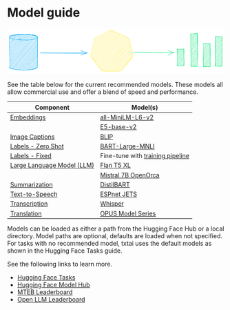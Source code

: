 # Model guide

![models](images/models.png)

See the table below for the current recommended models. These models all allow commercial use and offer a blend of speed and performance. 

| Component                                            | Model(s)                                                                 |
| ---------------------------------------------------- | ------------------------------------------------------------------------ |
| [Embeddings](../embeddings)                          | [all-MiniLM-L6-v2](https://hf.co/sentence-transformers/all-MiniLM-L6-v2) | 
|                                                      | [E5-base-v2](https://hf.co/intfloat/e5-base-v2)                          |
| [Image Captions](./pipeline/image/caption.md)        | [BLIP](https://hf.co/Salesforce/blip-image-captioning-base)              |
| [Labels - Zero Shot](./pipeline/text/labels.md)      | [BART-Large-MNLI](https://hf.co/facebook/bart-large)                     |
| [Labels - Fixed](./pipeline/text/labels.md)          | Fine-tune with [training pipeline](./pipeline/train/trainer.md)          |
| [Large Language Model (LLM)](./pipeline/text/llm.md) | [Flan T5 XL](https://hf.co/google/flan-t5-xl)                            | 
|                                                      | [Mistral 7B OpenOrca](https://hf.co/Open-Orca/Mistral-7B-OpenOrca)       |
| [Summarization](./pipeline/text/summary.md)          | [DistilBART](https://hf.co/sshleifer/distilbart-cnn-12-6)                |
| [Text-to-Speech](./pipeline/audio/texttospeech.md)   | [ESPnet JETS](https://hf.co/NeuML/ljspeech-jets-onnx)                    |
| [Transcription](./pipeline/audio/transcription.md)   | [Whisper](https://hf.co/openai/whisper-base)                             | 
| [Translation](./pipeline/text/translation.md)        | [OPUS Model Series](https://hf.co/Helsinki-NLP)                          |

Models can be loaded as either a path from the Hugging Face Hub or a local directory. Model paths are optional, defaults are loaded when not specified. For tasks with no recommended model, txtai uses the default models as shown in the Hugging Face Tasks guide.

See the following links to learn more.

- [Hugging Face Tasks](https://hf.co/tasks)
- [Hugging Face Model Hub](https://hf.co/models)
- [MTEB Leaderboard](https://hf.co/spaces/mteb/leaderboard)
- [Open LLM Leaderboard](https://hf.co/spaces/HuggingFaceH4/open_llm_leaderboard)
